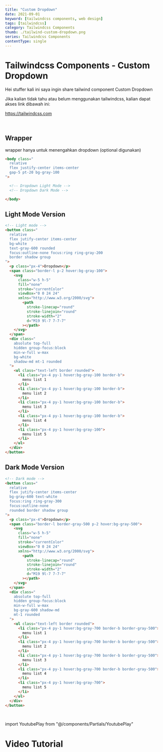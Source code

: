 ```yaml
---
title: "Custom Dropdown"
date: 2021-09-01
keyword: [tailwindcss components, web design]
tags: [tailwindcss]
category: Tailwindcss Components
thumb: ./tailwind-custom-dropdown.png
series: Tailwindcss Components
contentType: single
---
```


# Tailwindcss Components - Custom Dropdown

Hei stuffer kali ini saya ingin share tailwind component Custom Dropdown

Jika kalian tidak tahu atau belum menggunakan tailwindcss, kalian dapat akses link dibawah ini:

https://tailwindcss.com

<br/>

## Wrapper
wrapper hanya untuk menengahkan dropdown (optional digunakan)
```html
<body class="
  relative 
  flex justify-center items-center 
  gap-5 pt-20 bg-gray-100
">

  <!-- Dropdown Light Mode -->
  <!-- Dropdown Dark Mode -->

</body>
```

## Light Mode Version
```html
<!-- Light mode -->
<button class="
  relative 
  flex jutify-center items-center 
  bg-white 
  text-gray-600 rounded 
  focus:outline-none focus:ring ring-gray-200
  border shadow group
">
  <p class="px-4">Dropdown</p>
  <span class="border-l p-2 hover:bg-gray-100">
    <svg 
      class="w-5 h-5" 
      fill="none" 
      stroke="currentColor" 
      viewBox="0 0 24 24" 
      xmlns="http://www.w3.org/2000/svg">
        <path 
          stroke-linecap="round" 
          stroke-linejoin="round" 
          stroke-width="2" 
          d="M19 9l-7 7-7-7"
        ></path>
    </svg>
  </span>
  <div class="
    absolute top-full
    hidden group-focus:block 
    min-w-full w-max 
    bg-white 
    shadow-md mt-1 rounded
  ">
    <ul class="text-left border rounded">
      <li class="px-4 py-1 hover:bg-gray-100 border-b">
        menu list 1
      </li>
      <li class="px-4 py-1 hover:bg-gray-100 border-b">
        menu list 2
      </li>
      <li class="px-4 py-1 hover:bg-gray-100 border-b">
        menu list 3
      </li>
      <li class="px-4 py-1 hover:bg-gray-100 border-b">
        menu list 4
      </li>
      <li class="px-4 py-1 hover:bg-gray-100">
        menu list 5
      </li>
    </ul>
  </div>
</button>
```

## Dark Mode Version
```html
<!-- Dark mode -->
<button class="
  relative 
  flex jutify-center items-center 
  bg-gray-600 text-white 
  focus:ring ring-gray-300 
  focus:outline-none
  rounded border shadow group
">
  <p class="px-4">Dropdown</p>
  <span class="border-l border-gray-500 p-2 hover:bg-gray-500">
    <svg 
      class="w-5 h-5" 
      fill="none" 
      stroke="currentColor" 
      viewBox="0 0 24 24" 
      xmlns="http://www.w3.org/2000/svg">
        <path 
          stroke-linecap="round" 
          stroke-linejoin="round" 
          stroke-width="2" 
          d="M19 9l-7 7-7-7"
        ></path>
    </svg>
  </span>
  <div class="
    absolute top-full 
    hidden group-focus:block 
    min-w-full w-max 
    bg-gray-600 shadow-md 
    mt-1 rounded
  ">
    <ul class="text-left border rounded">
      <li class="px-4 py-1 hover:bg-gray-700 border-b border-gray-500">
        menu list 1
      </li>
      <li class="px-4 py-1 hover:bg-gray-700 border-b border-gray-500">
        menu list 2
      </li>
      <li class="px-4 py-1 hover:bg-gray-700 border-b border-gray-500">
        menu list 3
      </li>
      <li class="px-4 py-1 hover:bg-gray-700 border-b border-gray-500">
        menu list 4
      </li>
      <li class="px-4 py-1 hover:bg-gray-700">
        menu list 5
      </li>
    </ul>
  </div>
</button>
```

<br/>

import YoutubePlay from "@/components/Partials/YoutubePlay"

# Video Tutorial
<YoutubePlay id="mXzrQtOtI1A"/>